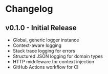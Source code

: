 # Changelog

## v0.1.0 - Initial Release

- Global, generic logger instance
- Context-aware logging
- Stack trace logging for errors
- Structured JSON logging for domain types
- HTTP middleware for context injection
- GitHub Actions workflow for CI
